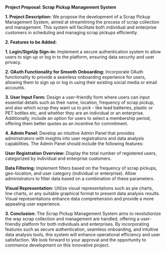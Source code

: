 **Project Proposal: Scrap Pickup Management System**

**1. Project Description:**
We propose the development of a Scrap Pickup Management System, aimed at streamlining the process of scrap collection and management. This system will facilitate both individual and enterprise customers in scheduling and managing scrap pickups efficiently.

**2. Features to be Added:**

**1. Login/SignUp Sign-in:**
Implement a secure authentication system to allow users to sign up or log in to the platform, ensuring data security and user privacy.

**2. OAuth Functionality for Smooth Onboarding:**
Incorporate OAuth functionality to provide a seamless onboarding experience for users, allowing them to sign up or log in using their existing social media or email accounts.

**3. User Input Form:**
Design a user-friendly form where users can input essential details such as their name, location, frequency of scrap pickup, and also which scrap they want us to pick - like lead batteries, plastic or PET bottles etc, and whether they are an individual or an enterprise. Additionally, include an option for users to select a membership period, offering them better quotes as an incentive for commitment.

**4. Admin Panel:**
Develop an intuitive Admin Panel that provides administrators with insights into user registrations and data analysis capabilities. The Admin Panel should include the following features:

**User Registration Overview:** Display the total number of registered users, categorized by individual and enterprise customers.

**Data Filtering:** Implement filters based on the frequency of scrap pickups, geo-location, and user category (individual or enterprise). Allow administrators to filter data based on a combination of these parameters.

**Visual Representation:** Utilize visual representations such as pie charts, line charts, or any suitable graphical format to present data analysis results. Visual representations enhance data comprehension and provide a more appealing user experience.

**3. Conclusion:**
The Scrap Pickup Management System aims to revolutionize the way scrap collection and management are handled, offering a user-friendly platform for both individuals and enterprises. By incorporating features such as secure authentication, seamless onboarding, and intuitive data analysis tools, this system will enhance operational efficiency and user satisfaction. We look forward to your approval and the opportunity to commence development on this innovative project.
